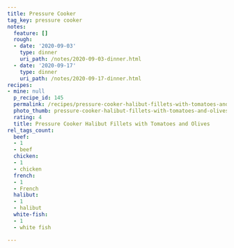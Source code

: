 ```yaml
---
title: Pressure Cooker
tag_key: pressure cooker
notes:
  feature: []
  rough:
  - date: '2020-09-03'
    type: dinner
    uri_path: /notes/2020-09-03-dinner.html
  - date: '2020-09-17'
    type: dinner
    uri_path: /notes/2020-09-17-dinner.html
recipes:
- mine: null
  p_recipe_id: 145
  permalink: /recipes/pressure-cooker-halibut-fillets-with-tomatoes-and-olives
  photo_thumb: pressure-cooker-halibut-fillets-with-tomatoes-and-olives-thumb.jpg
  rating: 4
  title: Pressure Cooker Halibut Fillets with Tomatoes and Olives
rel_tags_count:
  beef:
  - 1
  - beef
  chicken:
  - 1
  - chicken
  french:
  - 1
  - French
  halibut:
  - 1
  - halibut
  white-fish:
  - 1
  - white fish

---
```

